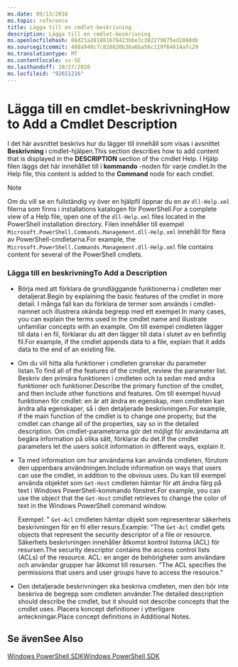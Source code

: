 ```yaml
---
ms.date: 09/13/2016
ms.topic: reference
title: Lägga till en cmdlet-beskrivning
description: Lägga till en cmdlet-beskrivning
ms.openlocfilehash: 08d21a281881678423bbe3c382279875ed2868db
ms.sourcegitcommit: 488a940c7c828820b36a6ba56c119f64614afc29
ms.translationtype: MT
ms.contentlocale: sv-SE
ms.lasthandoff: 10/27/2020
ms.locfileid: "92651216"
---
```

# <a name="how-to-add-a-cmdlet-description"></a><span data-ttu-id="694b8-103">Lägga till en cmdlet-beskrivning</span><span class="sxs-lookup"><span data-stu-id="694b8-103">How to Add a Cmdlet Description</span></span>

<span data-ttu-id="694b8-104">I det här avsnittet beskrivs hur du lägger till innehåll som visas i avsnittet **Beskrivning** i cmdlet-hjälpen.</span><span class="sxs-lookup"><span data-stu-id="694b8-104">This section describes how to add content that is displayed in the **DESCRIPTION** section of the cmdlet Help.</span></span> <span data-ttu-id="694b8-105">I Hjälp filen läggs det här innehållet till i **kommando** -noden för varje cmdlet.</span><span class="sxs-lookup"><span data-stu-id="694b8-105">In the Help file, this content is added to the **Command** node for each cmdlet.</span></span>

> [!NOTE]
> <span data-ttu-id="694b8-106">Om du vill se en fullständig vy över en hjälpfil öppnar du en av `dll-Help.xml` filerna som finns i installations katalogen för PowerShell.</span><span class="sxs-lookup"><span data-stu-id="694b8-106">For a complete view of a Help file, open one of the `dll-Help.xml` files located in the PowerShell installation directory.</span></span> <span data-ttu-id="694b8-107">Filen innehåller till exempel `Microsoft.PowerShell.Commands.Management.dll-Help.xml` innehåll för flera av PowerShell-cmdletarna.</span><span class="sxs-lookup"><span data-stu-id="694b8-107">For example, the `Microsoft.PowerShell.Commands.Management.dll-Help.xml` file contains content for several of the PowerShell cmdlets.</span></span>

### <a name="to-add-a-description"></a><span data-ttu-id="694b8-108">Lägga till en beskrivning</span><span class="sxs-lookup"><span data-stu-id="694b8-108">To Add a Description</span></span>

- <span data-ttu-id="694b8-109">Börja med att förklara de grundläggande funktionerna i cmdleten mer detaljerat.</span><span class="sxs-lookup"><span data-stu-id="694b8-109">Begin by explaining the basic features of the cmdlet in more detail.</span></span> <span data-ttu-id="694b8-110">I många fall kan du förklara de termer som används i cmdlet-namnet och illustrera okända begrepp med ett exempel.</span><span class="sxs-lookup"><span data-stu-id="694b8-110">In many cases, you can explain the terms used in the cmdlet name and illustrate unfamiliar concepts with an example.</span></span> <span data-ttu-id="694b8-111">Om till exempel cmdleten lägger till data i en fil, förklarar du att den lägger till data i slutet av en befintlig fil.</span><span class="sxs-lookup"><span data-stu-id="694b8-111">For example, if the cmdlet appends data to a file, explain that it adds data to the end of an existing file.</span></span>

- <span data-ttu-id="694b8-112">Om du vill hitta alla funktioner i cmdleten granskar du parameter listan.</span><span class="sxs-lookup"><span data-stu-id="694b8-112">To find all of the features of the cmdlet, review the parameter list.</span></span> <span data-ttu-id="694b8-113">Beskriv den primära funktionen i cmdleten och ta sedan med andra funktioner och funktioner.</span><span class="sxs-lookup"><span data-stu-id="694b8-113">Describe the primary function of the cmdlet, and then include other functions and features.</span></span> <span data-ttu-id="694b8-114">Om till exempel huvud funktionen för cmdlet: en är att ändra en egenskap, men cmdleten kan ändra alla egenskaper, så i den detaljerade beskrivningen.</span><span class="sxs-lookup"><span data-stu-id="694b8-114">For example, if the main function of the cmdlet is to change one property, but the cmdlet can change all of the properties, say so in the detailed description.</span></span> <span data-ttu-id="694b8-115">Om cmdlet-parametrarna gör det möjligt för användarna att begära information på olika sätt, förklarar du det.</span><span class="sxs-lookup"><span data-stu-id="694b8-115">If the cmdlet parameters let the users solicit information in different ways, explain it.</span></span>

- <span data-ttu-id="694b8-116">Ta med information om hur användarna kan använda cmdleten, förutom den uppenbara användningen.</span><span class="sxs-lookup"><span data-stu-id="694b8-116">Include information on ways that users can use the cmdlet, in addition to the obvious uses.</span></span> <span data-ttu-id="694b8-117">Du kan till exempel använda objektet som `Get-Host` cmdleten hämtar för att ändra färg på text i Windows PowerShell-kommando fönstret.</span><span class="sxs-lookup"><span data-stu-id="694b8-117">For example, you can use the object that the `Get-Host` cmdlet retrieves to change the color of text in the Windows PowerShell command window.</span></span>

  <span data-ttu-id="694b8-118">Exempel: " `Get-Acl` cmdleten hämtar objekt som representerar säkerhets beskrivningen för en fil eller resurs.</span><span class="sxs-lookup"><span data-stu-id="694b8-118">Example: "The `Get-Acl` cmdlet gets objects that represent the security descriptor of a file or resource.</span></span> <span data-ttu-id="694b8-119">Säkerhets beskrivningen innehåller åtkomst kontrol listorna (ACL) för resursen.</span><span class="sxs-lookup"><span data-stu-id="694b8-119">The security descriptor contains the access control lists (ACLs) of the resource.</span></span> <span data-ttu-id="694b8-120">ACL: en anger de behörigheter som användare och användar grupper har åtkomst till resursen. "</span><span class="sxs-lookup"><span data-stu-id="694b8-120">The ACL specifies the permissions that users and user groups have to access the resource."</span></span>

- <span data-ttu-id="694b8-121">Den detaljerade beskrivningen ska beskriva cmdleten, men den bör inte beskriva de begrepp som cmdleten använder.</span><span class="sxs-lookup"><span data-stu-id="694b8-121">The detailed description should describe the cmdlet, but it should not describe concepts that the cmdlet uses.</span></span> <span data-ttu-id="694b8-122">Placera koncept definitioner i ytterligare anteckningar.</span><span class="sxs-lookup"><span data-stu-id="694b8-122">Place concept definitions in Additional Notes.</span></span>

## <a name="see-also"></a><span data-ttu-id="694b8-123">Se även</span><span class="sxs-lookup"><span data-stu-id="694b8-123">See Also</span></span>

[<span data-ttu-id="694b8-124">Windows PowerShell SDK</span><span class="sxs-lookup"><span data-stu-id="694b8-124">Windows PowerShell SDK</span></span>](../windows-powershell-reference.md)
